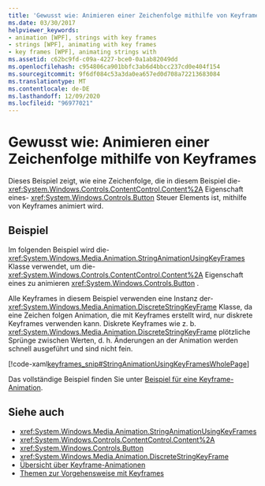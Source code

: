```yaml
---
title: 'Gewusst wie: Animieren einer Zeichenfolge mithilfe von Keyframes'
ms.date: 03/30/2017
helpviewer_keywords:
- animation [WPF], strings with key frames
- strings [WPF], animating with key frames
- key frames [WPF], animating strings with
ms.assetid: c62bc9fd-c09a-4227-bce0-0a1ab82049dd
ms.openlocfilehash: c954806ca901bbfc3ab6d4bbcc237cd0e404f154
ms.sourcegitcommit: 9f6df084c53a3da0ea657ed0d708a72213683084
ms.translationtype: MT
ms.contentlocale: de-DE
ms.lasthandoff: 12/09/2020
ms.locfileid: "96977021"
---
```

# <a name="how-to-animate-a-string-by-using-key-frames"></a>Gewusst wie: Animieren einer Zeichenfolge mithilfe von Keyframes
Dieses Beispiel zeigt, wie eine Zeichenfolge, die in diesem Beispiel die- <xref:System.Windows.Controls.ContentControl.Content%2A> Eigenschaft eines- <xref:System.Windows.Controls.Button> Steuer Elements ist, mithilfe von Keyframes animiert wird.  
  
## <a name="example"></a>Beispiel  
 Im folgenden Beispiel wird die- <xref:System.Windows.Media.Animation.StringAnimationUsingKeyFrames> Klasse verwendet, um die- <xref:System.Windows.Controls.ContentControl.Content%2A> Eigenschaft eines zu animieren <xref:System.Windows.Controls.Button> .  
  
 Alle Keyframes in diesem Beispiel verwenden eine Instanz der- <xref:System.Windows.Media.Animation.DiscreteStringKeyFrame> Klasse, da eine Zeichen folgen Animation, die mit Keyframes erstellt wird, nur diskrete Keyframes verwenden kann. Diskrete Keyframes wie z. b. <xref:System.Windows.Media.Animation.DiscreteStringKeyFrame> plötzliche Sprünge zwischen Werten, d. h. Änderungen an der Animation werden schnell ausgeführt und sind nicht fein.  
  
 [!code-xaml[keyframes_snip#StringAnimationUsingKeyFramesWholePage](~/samples/snippets/xaml/VS_Snippets_Wpf/keyframes_snip/XAML/StringAnimationUsingKeyFramesExample.xaml#stringanimationusingkeyframeswholepage)]  
  
 Das vollständige Beispiel finden Sie unter [Beispiel für eine Keyframe-Animation](https://github.com/microsoft/WPF-Samples/tree/master/Animation/KeyFrameAnimation).  
  
## <a name="see-also"></a>Siehe auch

- <xref:System.Windows.Media.Animation.StringAnimationUsingKeyFrames>
- <xref:System.Windows.Controls.ContentControl.Content%2A>
- <xref:System.Windows.Controls.Button>
- <xref:System.Windows.Media.Animation.DiscreteStringKeyFrame>
- [Übersicht über Keyframe-Animationen](key-frame-animations-overview.md)
- [Themen zur Vorgehensweise mit Keyframes](key-frame-animation-how-to-topics.md)
